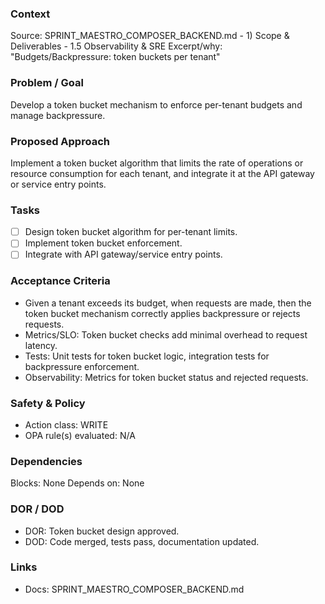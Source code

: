 ### Context

Source: SPRINT_MAESTRO_COMPOSER_BACKEND.md - 1) Scope & Deliverables - 1.5 Observability & SRE
Excerpt/why: "Budgets/Backpressure: token buckets per tenant"

### Problem / Goal

Develop a token bucket mechanism to enforce per-tenant budgets and manage backpressure.

### Proposed Approach

Implement a token bucket algorithm that limits the rate of operations or resource consumption for each tenant, and integrate it at the API gateway or service entry points.

### Tasks

- [ ] Design token bucket algorithm for per-tenant limits.
- [ ] Implement token bucket enforcement.
- [ ] Integrate with API gateway/service entry points.

### Acceptance Criteria

- Given a tenant exceeds its budget, when requests are made, then the token bucket mechanism correctly applies backpressure or rejects requests.
- Metrics/SLO: Token bucket checks add minimal overhead to request latency.
- Tests: Unit tests for token bucket logic, integration tests for backpressure enforcement.
- Observability: Metrics for token bucket status and rejected requests.

### Safety & Policy

- Action class: WRITE
- OPA rule(s) evaluated: N/A

### Dependencies

Blocks: None
Depends on: None

### DOR / DOD

- DOR: Token bucket design approved.
- DOD: Code merged, tests pass, documentation updated.

### Links

- Docs: SPRINT_MAESTRO_COMPOSER_BACKEND.md
